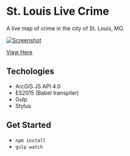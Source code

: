 # St. Louis Live Crime
A live map of crime in the city of St. Louis, MO.

[![Screenshot](http://i.imgur.com/Qjrjjy6.png)](http://gavinr.github.io/stl-live-crime/)

[View Here](http://gavinr.github.io/stl-live-crime/)

## Techologies

* ArcGIS JS API 4.0
* ES2015 (Babel transpiler)
* Gulp
* Stylus

## Get Started

* `npm install`
* `gulp watch`

